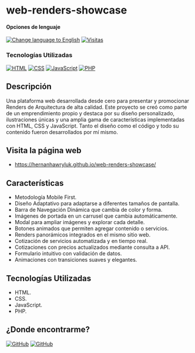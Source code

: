 # web-renders-showcase

<div>
<h4>Opciones de lenguaje</h4>
  <a href="https://github.com/hernanhawryluk/web-renders-showcase/blob/main/README.md"><img alt="Change language to English" src="https://img.shields.io/badge/language-english-yellow.svg"></a>
  <a href="#"><img alt="Visitas" src="https://visitor-badge.laobi.icu/badge?page_id=hernanhawryluk.web-renders-showcase"></a>
</div>
<div>
  <h3>Tecnologías Utilizadas</h3>
  <a href="#"><img alt="HTML" src="https://img.shields.io/badge/HTML-5.0-blue?logo=html5"></a>
  <a href="#"><img alt="CSS" src="https://img.shields.io/badge/CSS-CSS3-blue?logo=css3"></a>
  <a href="#"><img alt="JavaScript" src="https://img.shields.io/badge/JavaScript-2020-blue?logo=javascript"></a>
  <a href="#"><img alt="PHP" src="https://img.shields.io/badge/PHP-2020-blue?logo=php"></a>
</div>

## Descripción

Una plataforma web desarrollada desde cero para presentar y promocionar Renders de Arquitectura de alta calidad. Este proyecto se creó como parte de un emprendimiento propio y destaca por su diseño personalizado, ilustraciones únicas y una amplia gama de características implementadas con HTML, CSS y JavaScript. Tanto el diseño como el código y todo su contenido fueron desarrollados por mí mismo.

## Visita la página web

- https://hernanhawryluk.github.io/web-renders-showcase/

## Características

- Metodología Mobile First.
- Diseño Adaptativo para adaptarse a diferentes tamaños de pantalla.
- Barra de Navegación Dinámica que cambia de color y forma.
- Imágenes de portada en un carrusel que cambia automáticamente.
- Modal para ampliar imágenes y explorar cada detalle.
- Botones animados que permiten agregar contenido o servicios.
- Renders panorámicos integrados en el mismo sitio web.
- Cotización de servicios automatizada y en tiempo real.
- Cotizaciones con precios actualizados mediante consulta a API.
- Formulario intuitivo con validación de datos.
- Animaciones con transiciones suaves y elegantes.

## Tecnologías Utilizadas

- HTML.
- CSS.
- JavaScript.
- PHP.

## ¿Donde encontrarme?

<div>
  <a href="https://github.com/hernanhawryluk"><img alt="GitHub" src="https://img.shields.io/badge/GitHub-grey?style=for-the-badge&logo=github"></a>
  <a href="https://www.linkedin.com/in/hernan-hawryluk"><img alt="GitHub" src="https://img.shields.io/badge/LinkedIn-blue?style=for-the-badge&logo=linkedin"></a>
</div>
